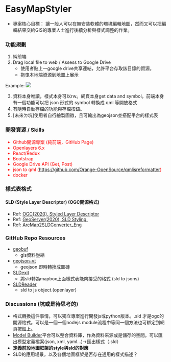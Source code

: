 # EasyMapStyler

* 專案核心目標： 讓一般人可以在無安裝軟體的環境編輯地圖，然而又可以把編輯結果交給GIS的專業人士進行後續分析與樣式調整的作業。

### 功能規劃
1. 純前端
2. Drag local file to web / Assess to Google Drive
    * 使用者貼上一google drive共享連結，允許平台存取該目錄的資源。
    * 拖曳本地端資源到地圖上展示

Example:
![](https://i.imgur.com/m1JQd5s.png)

3. 資料本身唯讀，樣式本身可以rw。網頁本身get data and symbol。前端本身有一個功能可以把 json 形式的 symbol 轉換成 qml 等開放格式
4. 有隨時自動存檔的功能與存檔按鈕。
5. [未來ㄉ坑]使用者自行繪製圖徵，且可輸出為geojson並搭配平台的樣式表

### 開發資源 / Skills
<div style='color:red;'>

* Github開源專案 (純前端，GitHub Page)
* Openlayers 6.x
* React/Redux
* Bootstrap
* Google Drive API (Get, Post)
* json to qml (https://github.com/Orange-OpenSource/qmljsreformatter)
* docker

</div>

### 樣式表格式
#### SLD (Style Layer Descriptor) (OGC開源格式)
* Ref: [OGC(2020), Styled Layer Descriptor](https://www.ogc.org/standards/sld?)
* Ref: [GeoServer(2020), SLD Styling.](https://docs.geoserver.org/stable/en/user/styling/sld/index.html)
* Ref: [ArcMap2SLDConverter_Eng](https://arcmap2sld.i3mainz.hs-mainz.de/ArcMap2SLDConverter_Eng.htm?)

### GitHub Repo Resources

* [geobuf](https://github.com/mapbox/geobuf)
    * gis資料壓縮
* [geojson-vt](https://github.com/mapbox/geojson-vt)
    * geojson 即時轉換成圖磚
* [SLDexit](https://github.com/Norkart/SLDexit?)
    * 將sld轉為mapbox上面樣式表能夠接受的格式 (sld to jsons)
* [SLDReader](https://github.com/nieuwlandgeo/sldreader)
    * sld to js object.(openlayer)

### Discussions (坑或是待思考的)
* 格式轉換這件事情，可以獨立專案進行開發js或python版本。.sld 才是ogc的開源格式。可以是一個一個nodejs module流程中等同一個方法也可綁定到網頁按鈕上。
* [Model Builder](https://github.com/YuChunTsao/WebGISModeler?)平台可以整合資料庫，作為資料來源或是儲存的空間。可以匯出模型定義檔案(json, xml, yaml...)→匯出樣式（.sld）
* **定義前段地圖框架的style與sld的對應**
* SLD的應用場景，以及各個地圖框架是否存在通用的樣式描述？